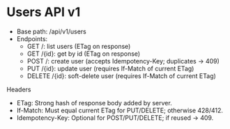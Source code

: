 <!--
File: users-v1.md
Purpose: Users API documentation for v1 with ETag/If-Match and Idempotency-Key notes.
All Rights Reserved. Arodi Emmanuel
-->
# Users API v1

- Base path: /api/v1/users
- Endpoints:
  - GET /: list users (ETag on response)
  - GET /{id}: get by id (ETag on response)
  - POST /: create user (accepts Idempotency-Key; duplicates -> 409)
  - PUT /{id}: update user (requires If-Match of current ETag)
  - DELETE /{id}: soft-delete user (requires If-Match of current ETag)

Headers
- ETag: Strong hash of response body added by server.
- If-Match: Must equal current ETag for PUT/DELETE; otherwise 428/412.
- Idempotency-Key: Optional for POST/PUT/DELETE; if reused -> 409.
